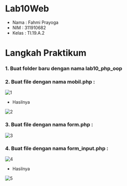 # Lab10Web

- Nama  : Fahmi Prayoga
- NIM   : 311910682
- Kelas : TI.19.A.2

# Langkah Praktikum

### 1. Buat folder baru dengan nama lab10_php_oop

### 2. Buat file dengan nama mobil.php :

![1](https://user-images.githubusercontent.com/56239989/120917093-76e63a00-c6d7-11eb-845a-6d155be347ab.jpg)

- Hasilnya

![2](https://user-images.githubusercontent.com/56239989/120917100-7c438480-c6d7-11eb-94c4-3f29eeccd0fd.jpg)

### 3. Buat file dengan nama form.php :

![3](https://user-images.githubusercontent.com/56239989/120917111-8a91a080-c6d7-11eb-80fa-a898727fec2c.jpg)

### 4. Buat file dengan nama form_input.php :

![4](https://user-images.githubusercontent.com/56239989/120917114-8d8c9100-c6d7-11eb-90dd-38165c0fbb69.jpg)

- Hasilnya

![5](https://user-images.githubusercontent.com/56239989/120917119-91b8ae80-c6d7-11eb-9557-7aef270142b6.jpg)
